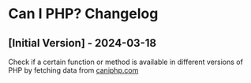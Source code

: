 # Can I PHP? Changelog

## [Initial Version] - 2024-03-18

Check if a certain function or method is available in different versions of PHP by fetching data from [caniphp.com](https://caniphp.com/)